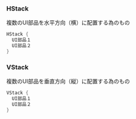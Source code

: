 ### HStack
複数のUI部品を水平方向（横）に配置する為のもの
``` swift
HStack {
  UI部品１
  UI部品２
}
```

### VStack
複数のUI部品を垂直方向（縦）に配置する為のもの
``` swift
VStack {
  UI部品１
  UI部品２
}
```
